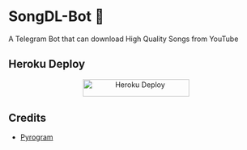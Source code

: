 # SongDL-Bot 🎵

A Telegram Bot that can download High Quality Songs from YouTube 

## Heroku Deploy

<p align="center"><a href="https://heroku.com/deploy?template=https://github.com/me-piro-786/SongDL-Bot"> <img src="https://img.shields.io/badge/Deploy%20To%20Heroku-blueviolet?style=for-the-badge&logo=heroku" alt="Heroku Deploy" width="210" height="34.45"/></a></p>

## Credits
- [Pyrogram](https://github.com/pyrogram)
